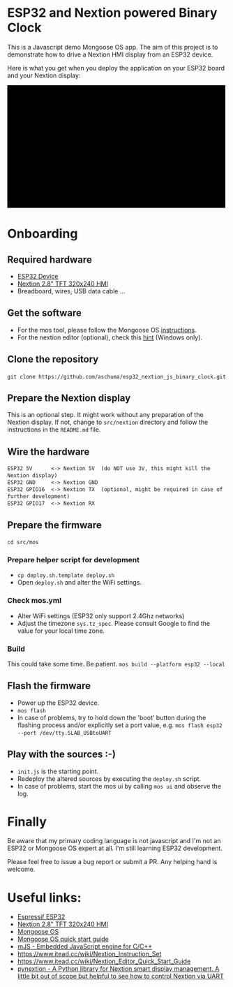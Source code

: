 # ESP32 and Nextion powered Binary Clock 

This is a Javascript demo Mongoose OS app. The aim of this project is to demonstrate how to drive a Nextion HMI display from an ESP32 device.

Here is what you get when you deploy the application on your ESP32 board and your Nextion display:

[![Demo](https://github.com/aschuma/esp32_nextion_js_binary_clock/raw/master/BinaryClockGithub_V_0_2.gif)](https://www.youtube.com/watch?v=-_jJSQp22Mc)

# Onboarding

## Required hardware
* [ESP32 Device](https://www.aliexpress.com/wholesale?catId=0&initiative_id=AS_20190129143241&SearchText=esp32+development+board)
* [Nextion 2.8" TFT 320x240 HMI](https://itead.cc/product/nx3224t028-nextion-2-8-basic-series-hmi-touch-display/)
* Breadboard, wires, USB data cable ...

## Get the software
* For the mos tool, please follow the Mongoose OS [instructions](https://mongoose-os.com/docs/mongoose-os/quickstart/setup.md).
* For the nextion editor (optional), check this [hint](https://nextion.tech/editor_guide/) (Windows only). 

## Clone the repository
```git clone https://github.com/aschuma/esp32_nextion_js_binary_clock.git```

## Prepare the Nextion display
This is an optional step. It might work without any preparation of the Nextion display. 
If not, change to ```src/nextion``` directory and follow the instructions in the ```README.md``` file.

## Wire the hardware
```
ESP32 5V      <-> Nextion 5V  (do NOT use 3V, this might kill the Nextion display) 
ESP32 GND     <-> Nextion GND
ESP32 GPIO16  <-> Nextion TX  (optional, might be required in case of further development)
ESP32 GPIO17  <-> Nextion RX 
```

## Prepare the firmware
```cd src/mos```

### Prepare helper script for development
* ```cp deploy.sh.template deploy.sh```
* Open ```deploy.sh``` and alter the WiFi settings. 

### Check mos.yml
* Alter WiFi settings (ESP32 only support 2.4Ghz networks)
* Adjust the timezone ```sys.tz_spec```. Please consult Google to find the value for your local time zone.

### Build
This could take some time. Be patient.
```mos build --platform esp32 --local```

## Flash the firmware
* Power up the ESP32 device.
* ```mos flash```
* In case of problems, try to hold down the 'boot' button during the flashing process and/or explicitly set a port value, e.g. 
```mos flash esp32 --port /dev/tty.SLAB_USBtoUART```

## Play with the sources :-)
* ```init.js``` is the starting point.
* Redeploy the altered sources by executing the ```deploy.sh``` script.
* In case of problems, start the mos ui by calling ```mos ui``` and observe the log.

# Finally

Be aware that my primary coding language is not javascript and I'm not an ESP32 or Mongoose OS expert at all.  I'm still learning ESP32 development.

Please feel free to issue a bug report or submit a PR. Any helping hand is welcome.


# Useful links:
- [Espressif ESP32](https://www.espressif.com/en/products/hardware/esp32/overview)
- [Nextion 2.8" TFT 320x240 HMI](https://www.itead.cc/nextion-nx3224t028-1934.html)
- [Mongoose OS](https://mongoose-os.com/mos.html)
- [Mongoose OS quick start guide](https://mongoose-os.com/docs/mongoose-os/quickstart/setup.md)
- [mJS - Embedded JavaScript engine for C/C++](https://github.com/cesanta/mjs)
- https://www.itead.cc/wiki/Nextion_Instruction_Set
- https://www.itead.cc/wiki/Nextion_Editor_Quick_Start_Guide
- [pynextion - A Python library for Nextion smart display management. A little bit out of scope but helpful to see how to control Nextion via UART](https://github.com/aschuma/pynextion)
